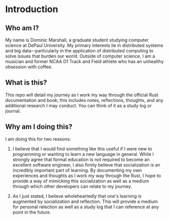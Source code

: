 # Introduction

## Who am I?

My name is Dominic Marshall, a graduate student studying computer science at DePaul University.
My primary interests lie in distributed systems and big data--particularly in the application
of distributed computing to solve issues that burden our world. Outside of computer science,
I am a musician and former NCAA D1 Track and Field athlete who has an unhealthy obsession with
coffee.

## What is this?

This repo will detail my journey as I work my way through the official Rust documentation
and book; this includes notes, reflections, thoughts, and any additional research I may conduct.
You can think of it as a study log or journal.

## Why am I doing this?

I am doing this for two reasons:

1. I believe that I would find something like this useful if I were new to programming or
wanting to learn a new language in general. While I strongly agree that formal education
is not required to become an excellent software engineer, I also firmly believe that socialization
is an incredibly important part of learning. By documenting my own experiences and thoughts as I
work my way through the Rust, I hope to provide a way of mimicking this socialization as well as
a medium through which other developers can relate to my journey.

2. As I just stated, I believe wholeheartedly that one's learning is augmented by socialization
and reflection. This will provide a medium for personal relection as well as a study log that
I can reference at any point in the future.
